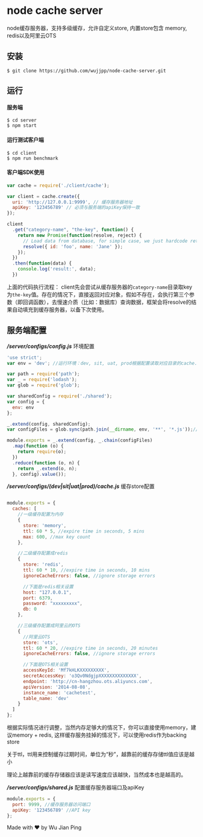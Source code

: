 # node cache server

node缓存服务器，支持多级缓存，允许自定义store, 内置store包含 memory, redis以及阿里云OTS

## 安装
```shell
$ git clone https://github.com/wujjpp/node-cache-server.git
```

## 运行

#### 服务端
```shell
$ cd server
$ npm start
```

#### 运行测试客户端
```shell
$ cd client
$ npm run benchmark
```

#### 客户端SDK使用
```javascript
var cache = require('./client/cache');

var client = cache.create({
  uri: 'http://127.0.0.1:9999', // 缓存服务器地址
  apiKey: '123456789' // 必须与服务端的apiKey保持一致
});

client
  .get("category-name", "the-key", function() {
    return new Promise(function(resolve, reject) {
      // Load data from database, for simple case, we just hardcode returned value
      resolve({ id: 'foo', name: 'Jane' });      
    });
  })
  .then(function(data) {
    console.log('result:', data);
  })
```
上面的代码执行流程： client先会尝试从缓存服务器的`category-name`目录取key为`the-key`值。存在的情况下，直接返回对应对象，假如不存在，会执行第三个参数（即回调函数），去慢速介质（比如：数据库）查询数据，框架会将resolve的结果自动填充到缓存服务器，以备下次使用。

## 服务端配置
___/server/configs/config.js___ 环境配置

```javascript
'use strict';
var env = 'dev'; //运行环境：dev, sit, uat, prod根据配置读取对应目录的cache.js配置文件

var path = require('path');
var _ = require('lodash');
var glob = require('glob');

var sharedConfig = require('./shared');
var config = {
  env: env
};

_.extend(config, sharedConfig);
var configFiles = glob.sync(path.join(__dirname, env, '**', '*.js'));// sync operation is require

module.exports = _.extend(config, _.chain(configFiles)
  .map(function (o) {
    return require(o);
  })
  .reduce(function (o, n) {
    return _.extend(o, n);
  }, config).value());
```

___/server/configs/(dev|sit|uat|prod)/cache.js___ 缓存store配置

```javascript

module.exports = {
  caches: [
    //一级缓存配置为内存
    {
      store: 'memory',
      ttl: 60 * 5, //expire time in seconds, 5 mins
      max: 600, //max key count
    },

    //二级缓存配置成redis
    {
      store: 'redis',
      ttl: 60 * 10, //expire time in seconds, 10 mins
      ignoreCacheErrors: false, //ignore storage errors

      //下面是redis相关设置
      host: "127.0.0.1",
      port: 6379,
      password: "xxxxxxxxx",
      db: 0
    },

    //三级缓存配置成阿里云的OTS
    {
      //阿里云OTS
      store: 'ots',
      ttl: 60 * 20, //expire time in seconds, 20 minutes
      ignoreCacheErrors: false, //ignore storage errors

      //下面是OTS相关设置
      accessKeyId: 'Mf7kHLKXXXXXXXXX',
      secretAccessKey: 'o3Qv0NdgjpXXXXXXXXXXXXXX',
      endpoint: 'http://cn-hangzhou.ots.aliyuncs.com',
      apiVersion: '2014-08-08',
      instance_name: 'cachetest',
      table_name: 'dev'
    }
  ]
};

```

根据实际情况进行调整，当然内存足够大的情况下，你可以直接使用memory，建议memory + redis, 这样缓存服务挂掉的情况下，可以使用redis作为backing store

关于ttl，ttl用来控制缓存过期时间，单位为“秒”，越靠前的缓存存储ttl值应该是越小

理论上越靠前的缓存存储器应该是读写速度应该越快，当然成本也是越高的。

___/server/configs/shared.js___ 配置缓存服务器端口及apiKey
```javascript
module.exports = {
  port: 9999, //缓存服务器访问端口
  apiKey: '123456789' //API key
};

```

Made with ♥ by Wu Jian Ping
